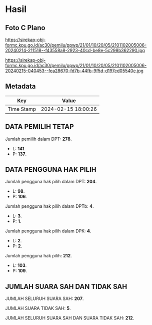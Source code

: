 # Hasil

## Foto C Plano

https://sirekap-obj-formc.kpu.go.id/ac30/pemilu/ppwp/21/01/10/20/05/2101102005006-20240214-211518--f43558a8-2923-40cd-be8e-5c298b362290.jpg

https://sirekap-obj-formc.kpu.go.id/ac30/pemilu/ppwp/21/01/10/20/05/2101102005006-20240215-040453--fea28670-fd7b-44fb-9f5d-d197cd05540e.jpg


## Metadata

| Key        | Value               |
| ---------- | ------------------- |
| Time Stamp | 2024-02-15 18:00:26 |


## DATA PEMILIH TETAP

Jumlah pemilih dalam DPT: **278**.
 * L: **141**.
 * P: **137**.

## DATA PENGGUNA HAK PILIH

Jumlah pengguna hak pilih dalam DPT: **204**.
 * L: **98**.
 * P: **106**.

Jumlah pengguna hak pilih dalam DPTb: **4**.
 * L: **3**.
 * P: **1**.

Jumlah pengguna hak pilih dalam DPK: **4**.
 * L: **2**.
 * P: **2**.

Jumlah pengguna hak pilih: **212**.
 * L: **103**.
 * P: **109**.

## JUMLAH SUARA SAH DAN TIDAK SAH

JUMLAH SELURUH SUARA SAH: **207**.

JUMLAH SUARA TIDAK SAH: **5**.

JUMLAH SELURUH SUARA SAH DAN SUARA TIDAK SAH: **212**.


